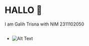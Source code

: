 
# HALLO 👋

I am Galih Trisna with NIM 2311102050


## 

- ![Alt Text](https://media.giphy.com/media/l2Sq72gPlwox4o2n6/giphy.gif)

